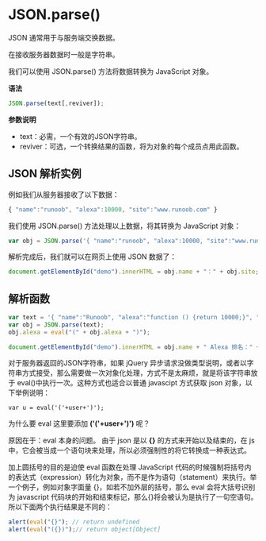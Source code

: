 #  JSON.parse()

JSON 通常用于与服务端交换数据。

在接收服务器数据时一般是字符串。

我们可以使用 JSON.parse() 方法将数据转换为 JavaScript 对象。

**语法**

```javascript
JSON.parse(text[,reviver]);
```

**参数说明**

* text：必需，一个有效的JSON字符串。
* reviver：可选，一个转换结果的函数，将为对象的每个成员点用此函数。

##  JSON 解析实例

例如我们从服务器接收了以下数据：

```javascript
{ "name":"runoob", "alexa":10000, "site":"www.runoob.com" }
```

我们使用 JSON.parse() 方法处理以上数据，将其转换为 JavaScript 对象：

```javascript
var obj = JSON.parse('{ "name":"runoob", "alexa":10000, "site":"www.runoob.com" }');
```

解析完成后，我们就可以在网页上使用 JSON 数据了：

```javascript
document.getElementById("demo").innerHTML = obj.name + "：" + obj.site;
```

##  解析函数

```javascript
var text = '{ "name":"Runoob", "alexa":"function () {return 10000;}", "site":"www.runoob.com"}';
var obj = JSON.parse(text);
obj.alexa = eval("(" + obj.alexa + ")");
 
document.getElementById("demo").innerHTML = obj.name + " Alexa 排名：" + obj.alexa();
```

对于服务器返回的JSON字符串，如果 jQuery 异步请求没做类型说明，或者以字符串方式接受，那么需要做一次对象化处理，方式不是太麻烦，就是将该字符串放于 eval()中执行一次。这种方式也适合以普通 javascipt 方式获取 json 对象，以下举例说明：

```
var u = eval('('+user+')');
```

为什么要 eval 这里要添加 **('('+user+')')** 呢？

原因在于：eval 本身的问题。 由于 json 是以 **{}** 的方式来开始以及结束的，在 js 中，它会被当成一个语句块来处理，所以必须强制性的将它转换成一种表达式。

加上圆括号的目的是迫使 eval 函数在处理 JavaScript 代码的时候强制将括号内的表达式（expression）转化为对象，而不是作为语句（statement）来执行。举一个例子，例如对象字面量 {}，如若不加外层的括号，那么 eval 会将大括号识别为 javascript 代码块的开始和结束标记，那么{}将会被认为是执行了一句空语句。所以下面两个执行结果是不同的：

```javascript
alert(eval("{}"); // return undefined
alert(eval("({})");// return object[Object]
```
